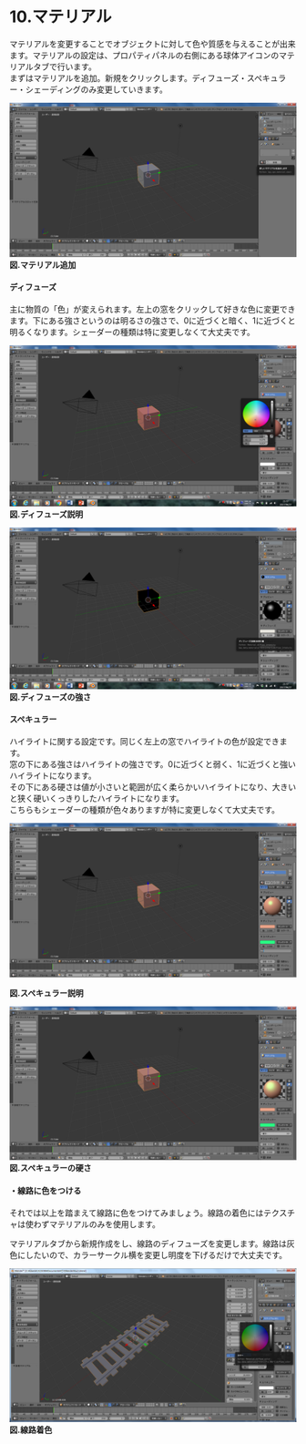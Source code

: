 # 10.マテリアル

マテリアルを変更することでオブジェクトに対して色や質感を与えることが出来ます。マテリアルの設定は、プロパティパネルの右側にある球体アイコンのマテリアルタブで行います。  
まずはマテリアルを追加。新規をクリックします。ディフューズ・スペキュラー・シェーディングのみ変更していきます。

![](/Graphics/Blender/Material1.png)**図.マテリアル追加**

#### ディフューズ

主に物質の「色」が変えられます。左上の窓をクリックして好きな色に変更できます。下にある強さというのは明るさの強さで、0に近づくと暗く、1に近づくと明るくなります。シェーダーの種類は特に変更しなくて大丈夫です。

![](/Graphics/Blender/Material2.png)**図.ディフューズ説明**

![](/Graphics/Blender/Material3.png)**図.ディフューズの強さ**

#### 

#### スペキュラー

ハイライトに関する設定です。同じく左上の窓でハイライトの色が設定できます。  
窓の下にある強さはハイライトの強さです。0に近づくと弱く、1に近づくと強いハイライトになります。  
その下にある硬さは値が小さいと範囲が広く柔らかいハイライトになり、大きいと狭く硬いくっきりしたハイライトになります。  
こちらもシェーダーの種類が色々ありますが特に変更しなくて大丈夫です。

![](/Graphics/Blender/Material4.png)

**図.スペキュラー説明**

![](/Graphics/Blender/Material5.png)**図.スペキュラーの硬さ**

#### **・線路に色をつける**

それでは以上を踏まえて線路に色をつけてみましょう。線路の着色にはテクスチャは使わずマテリアルのみを使用します。

マテリアルタブから新規作成をし、線路のディフューズを変更します。線路は灰色にしたいので、カラーサークル横を変更し明度を下げるだけで大丈夫です。

![](/Graphics/Blender/sennro10.png)**図.線路着色**

